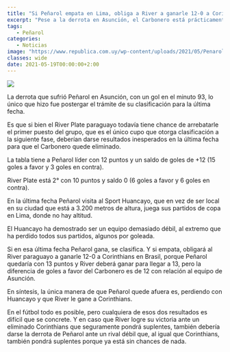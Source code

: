 ```yaml
---
title: "Si Peñarol empata en Lima, obliga a River a ganarle 12-0 a Corinthians"
excerpt: "Pese a la derrota en Asunción, el Carbonero está prácticamente clasificado a los octavos de final de la Sudamericana."
tags:
   - Peñarol
categories:
   - Noticias
image: "https://www.republica.com.uy/wp-content/uploads/2021/05/Penarol-Alvarez-Martinez.jpg"
classes: wide
date: 2021-05-19T00:00:00+2:00
---
```



<img src="https://www.republica.com.uy/wp-content/uploads/2021/05/Penarol-Alvarez-Martinez.jpg">


La derrota que sufrió Peñarol en Asunción, con un gol en el minuto 93, lo único que hizo fue postergar el trámite de su clasificación para la última fecha.


Es que si bien el River Plate paraguayo todavía tiene chance de arrebatarle el primer puesto del grupo, que es el único cupo que otorga clasificación a la siguiente fase, deberían darse resultados inesperados en la última fecha para que el Carbonero quede eliminado.


La tabla tiene a Peñarol líder con 12 puntos y un saldo de goles de +12 (15 goles a favor y 3 goles en contra).


River Plate está 2° con 10 puntos y saldo 0 (6 goles a favor y 6 goles en contra).


En la última fecha Peñarol visita al Sport Huancayo, que en vez de ser local en su ciudad que está a 3.200 metros de altura, juega sus partidos de copa en Lima, donde no hay altitud.


El Huancayo ha demostrado ser un equipo demasiado débil, al extremo que ha perdido todos sus partidos, algunos por goleada.


Si en esa última fecha Peñarol gana, se clasifica. Y si empata, obligará al River paraguayo a ganarle 12-0 a Corinthians en Brasil, porque Peñarol quedaría con 13 puntos y River deberá ganar para llegar a 13, pero la diferencia de goles a favor del Carbonero es de 12 con relación al equipo de Asunción.


En síntesis, la única manera de que Peñarol quede afuera es, perdiendo con Huancayo y que River le gane a Corinthians.


En el fútbol todo es posible, pero cualquiera de esos dos resultados es difícil que se concrete. Y en caso que River logre su victoria ante un eliminado Corinthians que seguramente pondrá suplentes, también debería darse la derrota de Peñarol ante un rival débil que, al igual que Corinthians, también pondrá suplentes porque ya está sin chances de nada.





